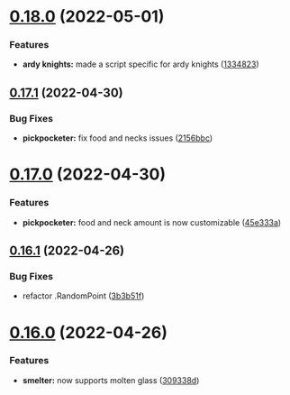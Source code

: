 # [0.18.0](https://github.com/Torwent/FreeWaspBots/compare/v0.17.1...v0.18.0) (2022-05-01)


### Features

* **ardy knights:** made a script specific for ardy knights ([1334823](https://github.com/Torwent/FreeWaspBots/commit/1334823409d47076281c55e64d6100f6f01591d4))



## [0.17.1](https://github.com/Torwent/FreeWaspBots/compare/v0.17.0...v0.17.1) (2022-04-30)


### Bug Fixes

* **pickpocketer:** fix food and necks issues ([2156bbc](https://github.com/Torwent/FreeWaspBots/commit/2156bbc4a588d9eb99641d39718d64c47cb777c5))



# [0.17.0](https://github.com/Torwent/FreeWaspBots/compare/v0.16.1...v0.17.0) (2022-04-30)


### Features

* **pickpocketer:** food and neck amount is now customizable ([45e333a](https://github.com/Torwent/FreeWaspBots/commit/45e333a29facea666a911e91b42cd93385ea2298))



## [0.16.1](https://github.com/Torwent/FreeWaspBots/compare/v0.16.0...v0.16.1) (2022-04-26)


### Bug Fixes

* refactor .RandomPoint ([3b3b51f](https://github.com/Torwent/FreeWaspBots/commit/3b3b51ff0f2f320a8ab571295beeb14efec0d2a2))



# [0.16.0](https://github.com/Torwent/FreeWaspBots/compare/v0.15.2...v0.16.0) (2022-04-26)


### Features

* **smelter:** now supports molten glass ([309338d](https://github.com/Torwent/FreeWaspBots/commit/309338dc73a36a67b263e947a929e4a46419649d))



